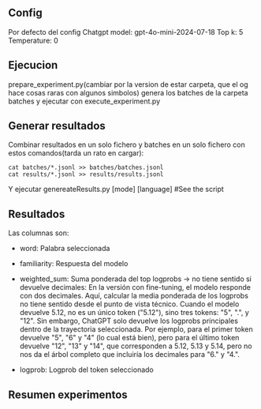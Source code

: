 ## Config
Por defecto del config
Chatgpt model: gpt-4o-mini-2024-07-18
Top k: 5
Temperature: 0


## Ejecucion
prepare_experiment.py(cambiar por la version de estar carpeta, que el og hace cosas raras con algunos simbolos) genera los batches de la carpeta batches y ejecutar con execute_experiment.py

## Generar resultados
Combinar resultados en un solo fichero y batches en un solo fichero con estos comandos(tarda un rato en cargar):
```
cat batches/*.jsonl >> batches/batches.jsonl
cat results/*.jsonl >> results/results.jsonl
```
Y ejecutar genereateResults.py [mode] [language] #See the script
## Resultados

Las columnas son:
- word: Palabra seleccionada
- familiarity: Respuesta del modelo
- weighted_sum: Suma ponderada del top logprobs -> no tiene sentido si devuelve decimales: En la versión con fine-tuning, el modelo responde con dos decimales. Aquí, calcular la media ponderada de los logprobs no tiene sentido desde el punto de vista técnico. Cuando el modelo devuelve 5.12, no es un único token ("5.12"), sino tres tokens: "5", ".", y "12". Sin embargo, ChatGPT solo devuelve los logprobs principales dentro de la trayectoria seleccionada. Por ejemplo, para el primer token devuelve "5", "6" y "4" (lo cual está bien), pero para el último token devuelve "12", "13" y "14", que corresponden a 5.12, 5.13 y 5.14, pero no nos da el árbol completo que incluiría los decimales para "6." y "4.".
  
- logprob: Logprob del token seleccionado


## Resumen experimentos


